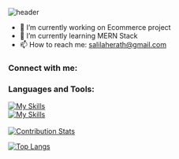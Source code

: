 ![header](https://capsule-render.vercel.app/api?type=waving&color=062940&height=300&section=header&text=Hi%20there!&desc=I'm%20Salila%20Herath&fontSize=90&descSize=30&descAlignY=60&fontAlignY=40&animation=fadeIn&fontColor=ffffff)

- 🔭 I’m currently working on Ecommerce project
- 🌱 I’m currently learning MERN Stack
- 📫 How to reach me: salilaherath@gmail.com

### Connect with me:


### Languages and Tools:
[![My Skills](https://skillicons.dev/icons?i=js,html,css,react,express,nodejs,mongodb,php,mysql,java,cs,cpp)](https://github.com/salilaherath)
<br/> 
[![My Skills](https://skillicons.dev/icons?i=vscode,visualstudio,figma,ps,ae,pr)](https://github.com/salilaherath)
<br/> <br/>
[![Contribution Stats](https://github-contribution-stats.vercel.app/api/?username=salilaherath)](https://github.com/LordDashMe/github-contribution-stats/)

[![Top Langs](https://github-readme-stats.vercel.app/api/top-langs/?username=salilaherath&layout=compact)](https://github.com/salilaherath/)


